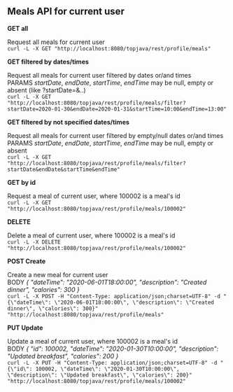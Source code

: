  Meals API for current user
-
**GET all**

Request all meals for current user
<br>`curl -L -X GET "http://localhost:8080/topjava/rest/profile/meals"`

**GET filtered by dates/times**

Request all meals for current user filtered by dates or/and times
<br>PARAMS _startDate_, _endDate_, _startTime_, _endTime_ may be null, empty or absent (like ?startDate=&..)
<br>`curl -L -X GET "http://localhost:8080/topjava/rest/profile/meals/filter?startDate=2020-01-30&endDate=2020-01-31&startTime=10:00&endTime=13:00"`

**GET filtered by not specified dates/times**

Request all meals for current user filtered by empty/null dates or/and times
<br>PARAMS _startDate_, _endDate_, _startTime_, _endTime_ may be null, empty or absent
<br>`curl -L -X GET "http://localhost:8080/topjava/rest/profile/meals/filter?startDate&endDate&startTime&endTime"`

**GET by id**

Request a meal of current user, where 100002 is a meal's id
<br>`curl -L -X GET "http://localhost:8080/topjava/rest/profile/meals/100002"`

**DELETE**

Delete a meal of current user, where 100002 is a meal's id
<br>`curl -L -X DELETE "http://localhost:8080/topjava/rest/profile/meals/100002"`

**POST Create**

Create a new meal for current user
<br>BODY _{
    "dateTime": "2020-06-01T18:00:00",
    "description": "Created dinner",
    "calories": 300
}_
<br>`curl -L -X POST -H "Content-Type: application/json;charset=UTF-8" -d "{\"dateTime\": \"2020-06-01T18:00:00\", \"description\": \"Created dinner\", \"calories\": 300}" "http://localhost:8080/topjava/rest/profile/meals"`

**PUT Update**

Update a meal of current user, where 100002 is a meal's id
<br>BODY 
_{
    "id": 100002,
    "dateTime": "2020-01-30T10:00:00",
    "description": "Updated breakfast",
    "calories": 200
}_
<br>`curl -L -X PUT -H "Content-Type: application/json;charset=UTF-8" -d "{\"id\": 100002, \"dateTime\": \"2020-01-30T10:00:00\", \"description\": \"Updated breakfast\", \"calories\": 200}" "http://localhost:8080/topjava/rest/profile/meals/100002"`

